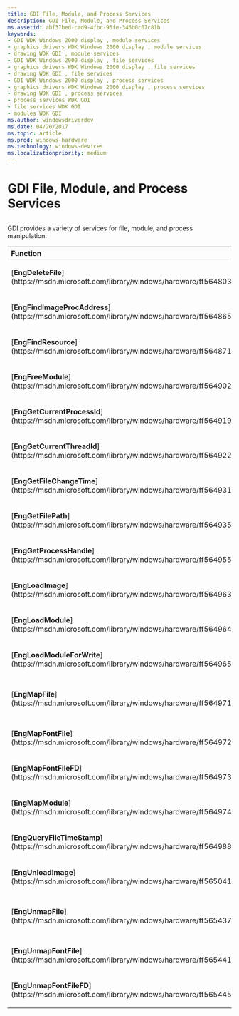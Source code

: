 ```yaml
---
title: GDI File, Module, and Process Services
description: GDI File, Module, and Process Services
ms.assetid: abf37bed-cad9-4fbc-95fe-346b0c07c81b
keywords:
- GDI WDK Windows 2000 display , module services
- graphics drivers WDK Windows 2000 display , module services
- drawing WDK GDI , module services
- GDI WDK Windows 2000 display , file services
- graphics drivers WDK Windows 2000 display , file services
- drawing WDK GDI , file services
- GDI WDK Windows 2000 display , process services
- graphics drivers WDK Windows 2000 display , process services
- drawing WDK GDI , process services
- process services WDK GDI
- file services WDK GDI
- modules WDK GDI
ms.author: windowsdriverdev
ms.date: 04/20/2017
ms.topic: article
ms.prod: windows-hardware
ms.technology: windows-devices
ms.localizationpriority: medium
---
```


# GDI File, Module, and Process Services


## <span id="ddk_gdi_file_module_and_process_services_gg"></span><span id="DDK_GDI_FILE_MODULE_AND_PROCESS_SERVICES_GG"></span>


GDI provides a variety of services for file, module, and process manipulation.

<table>
<colgroup>
<col width="50%" />
<col width="50%" />
</colgroup>
<thead>
<tr class="header">
<th align="left">Function</th>
<th align="left">Description</th>
</tr>
</thead>
<tbody>
<tr class="odd">
<td align="left"><p>[<strong>EngDeleteFile</strong>](https://msdn.microsoft.com/library/windows/hardware/ff564803)</p></td>
<td align="left"><p>Deletes a file.</p></td>
</tr>
<tr class="even">
<td align="left"><p>[<strong>EngFindImageProcAddress</strong>](https://msdn.microsoft.com/library/windows/hardware/ff564865)</p></td>
<td align="left"><p>Returns the address of a function within an executable module.</p></td>
</tr>
<tr class="odd">
<td align="left"><p>[<strong>EngFindResource</strong>](https://msdn.microsoft.com/library/windows/hardware/ff564871)</p></td>
<td align="left"><p>Determines the location of a resource in a module.</p></td>
</tr>
<tr class="even">
<td align="left"><p>[<strong>EngFreeModule</strong>](https://msdn.microsoft.com/library/windows/hardware/ff564902)</p></td>
<td align="left"><p>Unmaps a file from system memory.</p></td>
</tr>
<tr class="odd">
<td align="left"><p>[<strong>EngGetCurrentProcessId</strong>](https://msdn.microsoft.com/library/windows/hardware/ff564919)</p></td>
<td align="left"><p>Gets the ID of the current process.</p></td>
</tr>
<tr class="even">
<td align="left"><p>[<strong>EngGetCurrentThreadId</strong>](https://msdn.microsoft.com/library/windows/hardware/ff564922)</p></td>
<td align="left"><p>Gets the ID of the current thread.</p></td>
</tr>
<tr class="odd">
<td align="left"><p>[<strong>EngGetFileChangeTime</strong>](https://msdn.microsoft.com/library/windows/hardware/ff564931)</p></td>
<td align="left"><p>Returns the time a file was last written to.</p></td>
</tr>
<tr class="even">
<td align="left"><p>[<strong>EngGetFilePath</strong>](https://msdn.microsoft.com/library/windows/hardware/ff564935)</p></td>
<td align="left"><p>Determines the file path associated with the specified font file.</p></td>
</tr>
<tr class="odd">
<td align="left"><p>[<strong>EngGetProcessHandle</strong>](https://msdn.microsoft.com/library/windows/hardware/ff564955)</p></td>
<td align="left"><p>Retrieves a handle to the current client process.</p></td>
</tr>
<tr class="even">
<td align="left"><p>[<strong>EngLoadImage</strong>](https://msdn.microsoft.com/library/windows/hardware/ff564963)</p></td>
<td align="left"><p>Loads the specified executable image into kernel-mode memory.</p></td>
</tr>
<tr class="odd">
<td align="left"><p>[<strong>EngLoadModule</strong>](https://msdn.microsoft.com/library/windows/hardware/ff564964)</p></td>
<td align="left"><p>Loads the specified data module into system memory for reading.</p></td>
</tr>
<tr class="even">
<td align="left"><p>[<strong>EngLoadModuleForWrite</strong>](https://msdn.microsoft.com/library/windows/hardware/ff564965)</p></td>
<td align="left"><p>Loads the specified executable module into system memory for writing.</p></td>
</tr>
<tr class="odd">
<td align="left"><p>[<strong>EngMapFile</strong>](https://msdn.microsoft.com/library/windows/hardware/ff564971)</p></td>
<td align="left"><p>Creates or opens a file and maps it into [<em>system space</em>](https://msdn.microsoft.com/library/windows/hardware/ff556336#wdkgloss-system-space).</p></td>
</tr>
<tr class="even">
<td align="left"><p>[<strong>EngMapFontFile</strong>](https://msdn.microsoft.com/library/windows/hardware/ff564972)</p></td>
<td align="left"><p>Obsolete. See the entry in this table for <strong>EngMapFontFileFD</strong>.</p></td>
</tr>
<tr class="odd">
<td align="left"><p>[<strong>EngMapFontFileFD</strong>](https://msdn.microsoft.com/library/windows/hardware/ff564973)</p></td>
<td align="left"><p>Maps a font file into system memory, if necessary, and returns a pointer to the base location of the font data in the file.</p></td>
</tr>
<tr class="even">
<td align="left"><p>[<strong>EngMapModule</strong>](https://msdn.microsoft.com/library/windows/hardware/ff564974)</p></td>
<td align="left"><p>Returns the address and size of an executable file that was loaded by <strong>EngLoadModule</strong>.</p></td>
</tr>
<tr class="odd">
<td align="left"><p>[<strong>EngQueryFileTimeStamp</strong>](https://msdn.microsoft.com/library/windows/hardware/ff564988)</p></td>
<td align="left"><p>Returns the time stamp of a file.</p></td>
</tr>
<tr class="even">
<td align="left"><p>[<strong>EngUnloadImage</strong>](https://msdn.microsoft.com/library/windows/hardware/ff565041)</p></td>
<td align="left"><p>Unloads an image loaded by <strong>EngLoadModule</strong>.</p></td>
</tr>
<tr class="odd">
<td align="left"><p>[<strong>EngUnmapFile</strong>](https://msdn.microsoft.com/library/windows/hardware/ff565437)</p></td>
<td align="left"><p>Unmaps the view of a file from [<em>system space</em>](https://msdn.microsoft.com/library/windows/hardware/ff556336#wdkgloss-system-space).</p></td>
</tr>
<tr class="even">
<td align="left"><p>[<strong>EngUnmapFontFile</strong>](https://msdn.microsoft.com/library/windows/hardware/ff565441)</p></td>
<td align="left"><p>Obsolete. See the entry in this table for <strong>EngUnmapFontFileFD</strong>.</p></td>
</tr>
<tr class="odd">
<td align="left"><p>[<strong>EngUnmapFontFileFD</strong>](https://msdn.microsoft.com/library/windows/hardware/ff565445)</p></td>
<td align="left"><p>Unmaps the specified font file from system memory.</p></td>
</tr>
</tbody>
</table>

 

 

 





